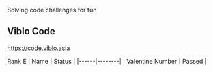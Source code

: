 Solving code challenges for fun

## Viblo Code

https://code.viblo.asia

Rank E
| Name | Status |
|------|--------|
| Valentine Number | Passed |
